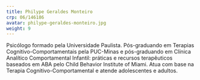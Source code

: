 ```yaml
---
title: Philype Geraldes Monteiro
crp: 06/146186
avatar: philype-geraldes-monteiro.jpg
weight: 9
---
```


Psicólogo formado pela Universidade Paulista. Pós-graduando em Terapias Cognitivo-Comportamentais pela PUC-Minas e pós-graduando em Clínica Analítico Comportamental Infantil: práticas e recursos terapêuticos baseados em ABA pelo Child Behavior Institute of Miami. Atua com base na Terapia Cognitivo-Comportamental e atende adolescentes e adultos.
